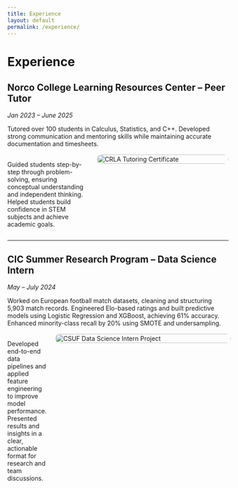 ```yaml
---
title: Experience
layout: default
permalink: /experience/
---
```


# Experience

## Norco College Learning Resources Center – Peer Tutor
*Jan 2023 – June 2025*  

Tutored over 100 students in Calculus, Statistics, and C++. Developed strong communication and mentoring skills while maintaining accurate documentation and timesheets.

<div style="display: flex; align-items: flex-start; gap: 20px; margin-top: 1rem;">
  <div style="flex: 1;">
    <p>Guided students step-by-step through problem-solving, ensuring conceptual understanding and independent thinking. Helped students build confidence in STEM subjects and achieve academic goals.</p>
  </div>
  <div style="flex: 0 0 300px;">
    <img src="{{ site.baseurl }}/assets/img/IMG_1673.jpg" alt="CRLA Tutoring Certificate" style="border-radius:12px; width:100%;">
  </div>
</div>

---

## CIC Summer Research Program – Data Science Intern
*May – July 2024*  

Worked on European football match datasets, cleaning and structuring 5,903 match records. Engineered Elo-based ratings and built predictive models using Logistic Regression and XGBoost, achieving 61% accuracy. Enhanced minority-class recall by 20% using SMOTE and undersampling.
  
<div style="display: flex; align-items: flex-start; gap: 20px; margin-top: 1rem;">
  <div style="flex: 1;">
    <p>Developed end-to-end data pipelines and applied feature engineering to improve model performance. Presented results and insights in a clear, actionable format for research and team discussions.</p>
  </div>
  <div style="flex: 0 0 400px;">
    <img src="{{ site.baseurl }}/assets/img/CSUF_DS.png" alt="CSUF Data Science Intern Project" style="border-radius:12px; width:100%;">
  </div>
</div>

